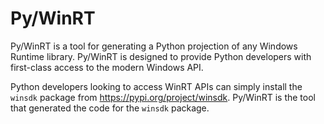 # Py/WinRT

Py/WinRT is a tool for generating a Python projection of any Windows Runtime library. Py/WinRT is
designed to provide Python developers with first-class access to the modern Windows API.

Python developers looking to access WinRT APIs can simply install the `winsdk` package
from <https://pypi.org/project/winsdk>. Py/WinRT is the tool that generated the code for the
`winsdk` package.

